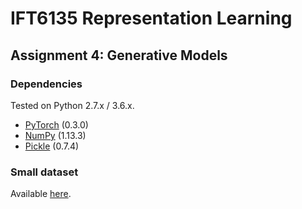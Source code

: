 # IFT6135 Representation Learning
## Assignment 4: Generative Models

### Dependencies
Tested on Python 2.7.x / 3.6.x.
* [PyTorch](http://pytorch.org/) (0.3.0)
* [NumPy](http://www.numpy.org/) (1.13.3)
* [Pickle](https://docs.python.org/3/library/pickle.html) (0.7.4)


### Small dataset
Available [here](https://drive.google.com/open?id=1p6WtrxprsjsiedQJkKVoiqvdrP1m9BuF).
